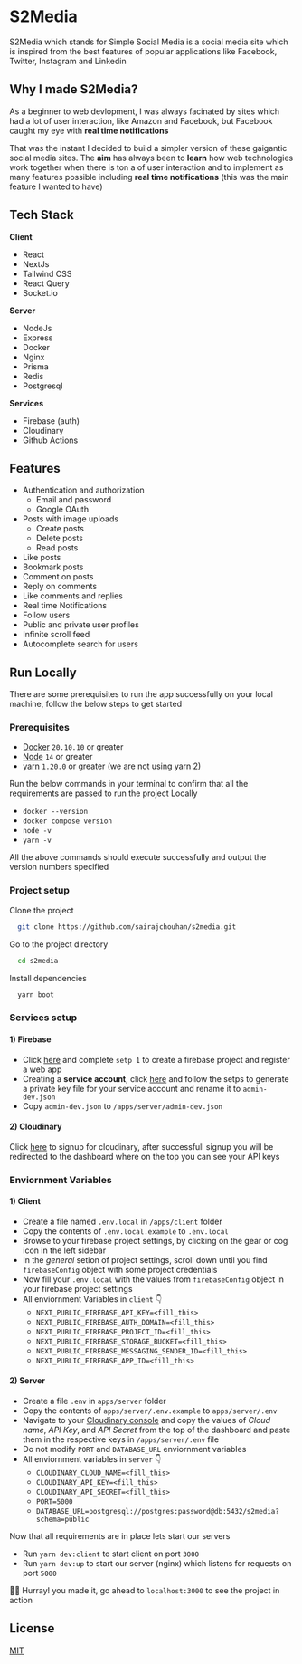 # S2Media

S2Media which stands for Simple Social Media is a social media
site which is inspired from the best features of popular applications
like Facebook, Twitter, Instagram and Linkedin

## Why I made S2Media?

As a beginner to web devlopment, I was always facinated by
sites which had a lot of user interaction, like Amazon and Facebook,
but Facebook caught my eye with **real time notifications**

That was the instant I decided to build a simpler version of
these gaigantic social media sites. The **aim** has always been to
**learn** how web technologies work together when there is ton a
of user interaction and to implement as many features possible including **real time notifications**
(this was the main feature I wanted to have)

## Tech Stack

**Client**

- React
- NextJs
- Tailwind CSS
- React Query
- Socket.io

**Server**

- NodeJs
- Express
- Docker
- Nginx
- Prisma
- Redis
- Postgresql

**Services**

- Firebase (auth)
- Cloudinary
- Github Actions

## Features

- Authentication and authorization
  - Email and password
  - Google OAuth
- Posts with image uploads
  - Create posts
  - Delete posts
  - Read posts
- Like posts
- Bookmark posts
- Comment on posts
- Reply on comments
- Like comments and replies
- Real time Notifications
- Follow users
- Public and private user profiles
- Infinite scroll feed
- Autocomplete search for users

## Run Locally

There are some prerequisites to run the app successfully on your
local machine, follow the below steps to get started

### Prerequisites

- [Docker](docker.com/get-started) `20.10.10` or greater
- [Node](https://nodejs.org/en/) `14` or greater
- [yarn](https://classic.yarnpkg.com/en/docs/install#windows-stable) `1.20.0` or greater (we are not using yarn 2)

Run the below commands in your terminal to confirm that all
the requirements are passed to run the project Locally

- `docker --version`
- `docker compose version`
- `node -v`
- `yarn -v`

All the above commands should execute successfully and output
the version numbers specified

### Project setup

Clone the project

```bash
  git clone https://github.com/sairajchouhan/s2media.git
```

Go to the project directory

```bash
  cd s2media
```

Install dependencies

```bash
  yarn boot
```

### Services setup

#### 1) Firebase

- Click [here](https://firebase.google.com/docs/web/setup#create-firebase-project-and-app)
  and complete `setp 1` to create a firebase project and register
  a web app
- Creating a **service account**, click [here](https://firebase.google.com/docs/admin/setup#initialize-sdk)
  and follow the setps to generate a private key file for your service account and rename it
  to `admin-dev.json`
- Copy `admin-dev.json` to `/apps/server/admin-dev.json`

#### 2) Cloudinary

Click [here](https://cloudinary.com/users/register/free) to signup for cloudinary,
after successfull signup you will
be redirected to the dashboard where on the top you can see your API
keys

### Enviornment Variables

#### 1) Client

- Create a file named `.env.local` in `/apps/client` folder
- Copy the contents of `.env.local.example` to `.env.local`
- Browse to your firebase project settings, by clicking on the
  gear or cog icon in the left sidebar
- In the _general_ setion of project settings, scroll down
  until you find `firebaseConfig` object with some project credentials
- Now fill your `.env.local` with the values from `firebaseConfig` object
  in your firebase project settings
- All enviornment Variables in `client` 👇
  - `NEXT_PUBLIC_FIREBASE_API_KEY=<fill_this>`
  - `NEXT_PUBLIC_FIREBASE_AUTH_DOMAIN=<fill_this>`
  - `NEXT_PUBLIC_FIREBASE_PROJECT_ID=<fill_this>`
  - `NEXT_PUBLIC_FIREBASE_STORAGE_BUCKET=<fill_this>`
  - `NEXT_PUBLIC_FIREBASE_MESSAGING_SENDER_ID=<fill_this>`
  - `NEXT_PUBLIC_FIREBASE_APP_ID=<fill_this>`

#### 2) Server

- Create a file `.env` in `apps/server` folder
- Copy the contents of `apps/server/.env.example` to `apps/server/.env`
- Navigate to your [Cloudinary console](https://cloudinary.com/console) and copy
  the values of _Cloud name_, _API Key_, and _API Secret_ from the
  top of the dashboard and paste them in the respective keys in
  `/apps/server/.env` file
- Do not modify `PORT` and `DATABASE_URL` enviornment variables
- All enviornment variables in `server` 👇
  - `CLOUDINARY_CLOUD_NAME=<fill_this>`
  - `CLOUDINARY_API_KEY=<fill_this>`
  - `CLOUDINARY_API_SECRET=<fill_this>`
  - `PORT=5000`
  - `DATABASE_URL=postgresql://postgres:password@db:5432/s2media?schema=public`

Now that all requirements are in place lets start our servers

- Run `yarn dev:client` to start client on port `3000`
- Run `yarn dev:up` to start our server (nginx) which listens for
  requests on port `5000`

🥳🎈 Hurray! you made it, go ahead to `localhost:3000` to see the
project in action

## License

[MIT](https://choosealicense.com/licenses/mit/)
